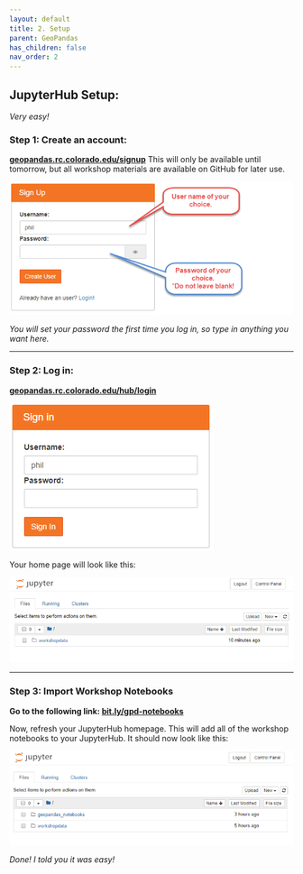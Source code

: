 ```yaml
---
layout: default
title: 2. Setup
parent: GeoPandas
has_children: false
nav_order: 2
---
```


## JupyterHub Setup:  
*Very easy!*

### Step 1: Create an account:  
__[geopandas.rc.colorado.edu/signup](https://geopandas.rc.colorado.edu/signup)__
This will only be available until tomorrow, but all workshop materials are available on GitHub for later use.  

![HubSignUp][SignUp]

*You will set your password the first time you log in, so type in anything you want here.*  

***

### Step 2: Log in:
__[geopandas.rc.colorado.edu/hub/login](https://geopandas.rc.colorado.edu/hub/login)__

![HubLogin][LogIn]  

Your home page will look like this:   

![HomePage][HubHome]  

***

### Step 3: Import Workshop Notebooks

__Go to the following link: [bit.ly/gpd-notebooks](http://bit.ly/gpd-notebooks)__

Now, refresh your JupyterHub homepage. This will add all of the workshop notebooks to your JupyterHub. It should now look like this:  

![NotebooksAdded][HubHome2]

*Done! I told you it was easy!*

[Python]: img/PythonLogo.png
[Pandas]: img/Pandas_logo.png
[SignUp]: img/gpdSignUp.png
[LogIn]: img/gpdLogin.png
[HubHome]: img/hubHome.png
[HubHome2]: img/hubHome2.png
